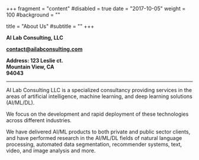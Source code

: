 +++
fragment = "content"
#disabled = true
date = "2017-10-05"
weight = 100
#background = ""

title = "About Us"
#subtitle = ""
+++



**AI Lab Consulting, LLC <p/> <a href="mailto:contact@ailabconsulting.com">contact@ailabconsulting.com</a> <p/> Address: 123 Leslie ct. <br/> Mountain View, CA <br/> 94043**

---

AI Lab Consulting LLC is a specialized consultancy providing services in the areas of artificial intelligence, machine learning, and deep learning solutions (AI/ML/DL).
<p/> We focus on the development and rapid deployment of these technologies across different industries.
<p/>
We have delivered AI/ML products to both private and public sector clients, and have performed research in the AI/ML/DL fields of natural language processing, automated data segmentation, recommender systems, text, video, and image analysis and more.
